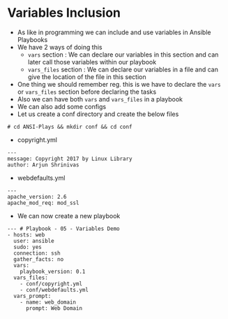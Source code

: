 # Variables Inclusion

- As like in programming we can include and use variables in Ansible Playbooks
- We have 2 ways of doing this
	- `vars` section : We can declare our variables in this section and can later call those variables within our playbook
	- `vars_files` section : We can declare our variables in a file and can give the location of the file in this section
- One thing we should remember reg. this is we have to declare the `vars` or `vars_files` section before declaring the tasks
- Also we can have both `vars` and `vars_files` in a playbook
- We can also add some configs
- Let us create a conf directory and create the below files

```
# cd ANSI-Plays && mkdir conf && cd conf
```

- copyright.yml

```
---
message: Copyright 2017 by Linux Library
author: Arjun Shrinivas
```

- webdefaults.yml

```
---
apache_version: 2.6
apache_mod_req: mod_ssl
```

- We can now create a new playbook

```
--- # Playbook - 05 - Variables Demo
- hosts: web
  user: ansible
  sudo: yes
  connection: ssh
  gather_facts: no
  vars:
    playbook_version: 0.1
  vars_files:
    - conf/copyright.yml
    - conf/webdefaults.yml
  vars_prompt:
    - name: web_domain
      prompt: Web Domain
```
